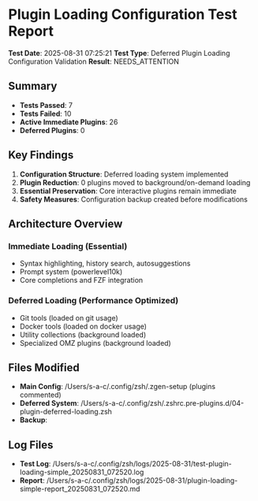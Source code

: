 # Plugin Loading Configuration Test Report

**Test Date**: 2025-08-31 07:25:21
**Test Type**: Deferred Plugin Loading Configuration Validation
**Result**: NEEDS_ATTENTION

## Summary

- **Tests Passed**: 7
- **Tests Failed**: 10
- **Active Immediate Plugins**: 26
- **Deferred Plugins**: 0

## Key Findings

1. **Configuration Structure**: Deferred loading system implemented
2. **Plugin Reduction**: 0 plugins moved to background/on-demand loading
3. **Essential Preservation**: Core interactive plugins remain immediate
4. **Safety Measures**: Configuration backup created before modifications

## Architecture Overview

### Immediate Loading (Essential)
- Syntax highlighting, history search, autosuggestions
- Prompt system (powerlevel10k)
- Core completions and FZF integration

### Deferred Loading (Performance Optimized)
- Git tools (loaded on git usage)
- Docker tools (loaded on docker usage)
- Utility collections (background loaded)
- Specialized OMZ plugins (background loaded)

## Files Modified

- **Main Config**: /Users/s-a-c/.config/zsh/.zgen-setup (plugins commented)
- **Deferred System**: /Users/s-a-c/.config/zsh/.zshrc.pre-plugins.d/04-plugin-deferred-loading.zsh
- **Backup**: 

## Log Files

- **Test Log**: /Users/s-a-c/.config/zsh/logs/2025-08-31/test-plugin-loading-simple_20250831_072520.log
- **Report**: /Users/s-a-c/.config/zsh/logs/2025-08-31/plugin-loading-simple-report_20250831_072520.md

